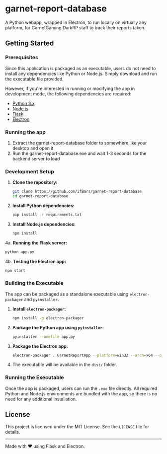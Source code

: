 # garnet-report-database
 A Python webapp, wrapped in Electron, to run locally on virtually any platform, for GarnetGaming DarkRP staff to track their reports taken.

## Getting Started

### Prerequisites
Since this application is packaged as an executable, users do not need to install any dependencies like Python or Node.js. Simply download and run the executable file provided.

However, if you're interested in running or modifying the app in development mode, the following dependencies are required:
- [Python 3.x](https://www.python.org/downloads/)
- [Node.js](https://nodejs.org/en/)
- [Flask](https://flask.palletsprojects.com/)
- [Electron](https://www.electronjs.org/)

### Running the app

1. Extract the garnet-report-database folder to somewhere like your desktop and open it
2. Run the garnet-report-database.exe and wait 1-3 seconds for the backend server to load

### Development Setup

1. **Clone the repository:**
   ```bash
   git clone https://github.com/ifBars/garnet-report-database
   cd garnet-report-database
   ```

2. **Install Python dependencies:**
   ```bash
   pip install -r requirements.txt
   ```

3. **Install Node.js dependencies:**
   ```bash
   npm install
   ```

4a. **Running the Flask server:**
   ```bash
   python app.py
   ```

4b. **Testing the Electron app:**
   ```bash
   npm start
   ```

### Building the Executable

The app can be packaged as a standalone executable using `electron-packager` and `pyinstaller`.

1. **Install `electron-packager`:**
   ```bash
   npm install -g electron-packager
   ```

2. **Package the Python app using `pyinstaller`:**
   ```bash
   pyinstaller --onefile app.py
   ```

3. **Package the Electron app:**
   ```bash
   electron-packager . GarnetReportApp --platform=win32 --arch=x64 --out=dist/
   ```

4. The executable will be available in the `dist/` folder.

### Running the Executable

Once the app is packaged, users can run the `.exe` file directly. All required Python and Node.js environments are bundled with the app, so there is no need for any additional installation.

## License
This project is licensed under the MIT License. See the `LICENSE` file for details.

---

Made with ❤️ using Flask and Electron.
